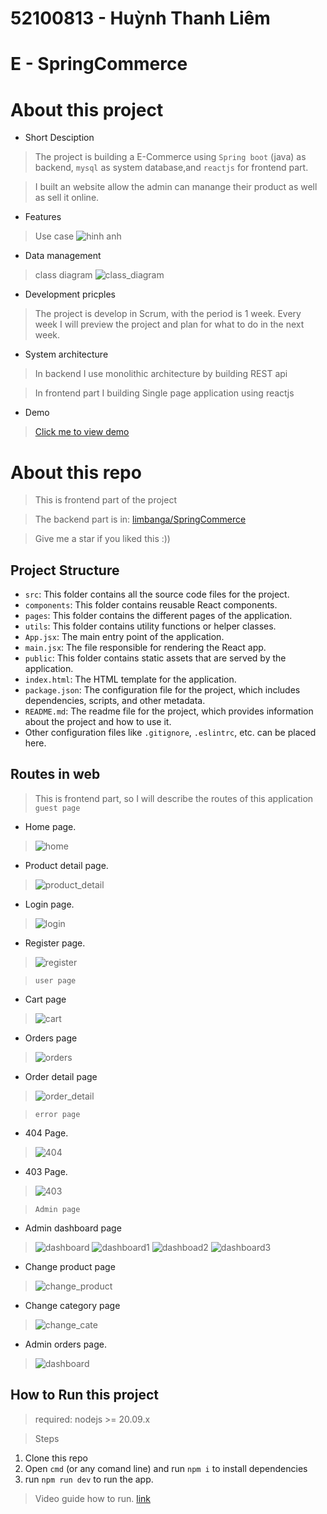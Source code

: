 # 52100813 - Huỳnh Thanh Liêm
# E - SpringCommerce
# About this project
- Short Desciption
> The project is building a E-Commerce using `Spring boot` (java) as backend, `mysql` as system database,and `reactjs` for frontend part.

> I built an website allow the admin can manange their product as well as sell it online.

- Features
> Use case
![hinh anh](./previews/usecase.png)
- Data management
> class diagram
![class_diagram](./previews/class_diagram.png)
- Development pricples
> The project is develop in Scrum, with the period is 1 week. Every week I will preview the project and plan for what to do in the next week.

- System architecture
> In backend I use monolithic architecture by building REST api

> In frontend part I building Single page application using reactjs

- Demo
> [Click me to view demo](https://drive.google.com/drive/folders/14LbKYMWyzgK59ZyFzle5ccqrzl_Rry8D?usp=sharing)
# About this repo
> This is frontend part of the project

> The backend part is in: [limbanga/SpringCommerce](https://github.com/limbanga/SpringCommerce)


> Give me a star if you liked this :))
## Project Structure
- `src`: This folder contains all the source code files for the project.
- `components`: This folder contains reusable React components.
- `pages`: This folder contains the different pages of the application.
- `utils`: This folder contains utility functions or helper classes.
- `App.jsx`: The main entry point of the application.
- `main.jsx`: The file responsible for rendering the React app.
- `public`: This folder contains static assets that are served by the application.
- `index.html`: The HTML template for the application.
- `package.json`: The configuration file for the project, which includes dependencies, scripts, and other metadata.
- `README.md`: The readme file for the project, which provides information about the project and how to use it.
- Other configuration files like `.gitignore`, `.eslintrc`, etc. can be placed here.

## Routes in web
> This is frontend part, so I will describe the routes of this application
> `guest page`
- Home page.
> ![home](/previews/ui/homepage.png)
- Product detail page.
> ![product_detail](/previews/ui/product_detail.png)
- Login page.
> ![login](/previews/ui/login.png)
- Register page.
> ![register](/previews/ui/register.png)

> `user page`
- Cart page
> ![cart](/previews/ui/cart.png)
- Orders page
> ![orders](/previews/ui/orders.png)
- Order detail page
> ![order_detail](/previews/ui/order_detail.png)

> `error page`
- 404 Page.
> ![404](/previews/ui/404.png)
- 403 Page.
> ![403](/previews/ui/403.png)

> `Admin page`
- Admin dashboard page
> ![dashboard](/previews/ui/dashboard.png)
> ![dashboard1](/previews/ui/dashboard1.png)
> ![dashboad2](/previews/ui/dashboad2.png)
> ![dashboard3](/previews/ui/dashboard3.png)
- Change product page
> ![change_product](/previews/ui/change_product.png)
- Change category page
> ![change_cate](/previews/ui/change_cate.png)

- Admin orders page.
> ![dashboard](/previews/ui/dashboard.png)

## How to Run this project
> required: nodejs >= 20.09.x

> Steps
1. Clone this repo
2. Open `cmd` (or any comand line) and run `npm i` to install dependencies
3. run `npm run dev` to run the app.

> Video guide how to run. [link](https://drive.google.com/drive/folders/14LbKYMWyzgK59ZyFzle5ccqrzl_Rry8D?usp=sharing)



